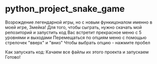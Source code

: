 # python_project_snake_game
Возрождение легендарной игры, но с новым функицоналом именно в моей игре, Змейка! 
Для того, чтобы сыграть, нужно скачать мой репозиторий и запустить код
Вас встретит прекрасное меню с 5 уровнями и выходами
Перемещаться по опциям меню с помощью стрелочек "вверх" и "вниз"
Чтобы выбрать опцию - нажмите пробел

Как запускать код:
Качаем все файлы их этого проекта и запускаем
Готово!
